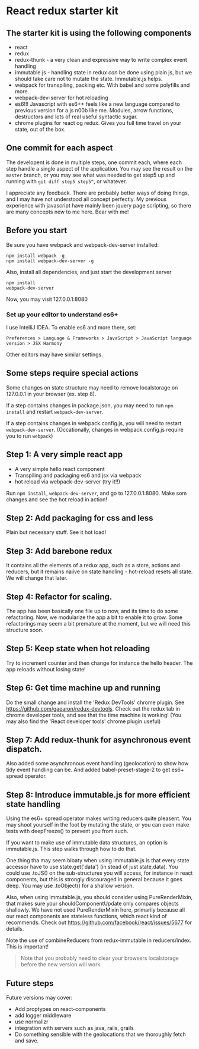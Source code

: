 # React redux starter kit

## The starter kit is using the following components
* react
* redux
* redux-thunk - a very clean and expressive way to write complex event handling
* immutable.js - handling state in redux *can* be done using plain js, but we should take care not to mutate the state. Immutable.js helps.
* webpack for transpiling, packing etc. With babel and some polyfills and more.
* webpack-dev-server for hot reloading
* es6!!! Javascript with es6++ feels like a new language compared to previous version for a js n00b like me.
    Modules, arrow functions, destructors and lots of real useful syntactic sugar.
* chrome plugins for react og redux. Gives you full time travel on your state, out of the box.

## One commit for each aspect
The developent is done in multiple steps, one commit each, where each step handle a single aspect of the application.
You may see the result on the `master` branch, or you may see what was needed to get step5 up and running with
`git diff step5 step5^`, or whatever.

I appreciate any feedback. There are probably better ways of doing things, and I may have not understood all concept perfectly.
My previous experience with javascript have mainly been jquery page scripting, so there are many concepts
new to me here. Bear with me!


## Before you start
Be sure you have webpack and webpack-dev-server installed:
```
npm install webpack -g
npm install webpack-dev-server -g
```

Also, install all dependencies, and just start the development server
```
npm install
webpack-dev-server
```
Now, you may visit 127.0.0.1:8080


### Set up your editor to understand es6+
I use IntelliJ IDEA. To enable es6 and more there, set:

    Preferences > Language & Frameworks > JavaScript > JavaScript language version > JSX Harmony

Other editors may have similar settings.


## Some steps require special actions
Some changes on state structure may need to remove localstorage on 127.0.0.1 in your browser (ex. step 8).

If a step contains changes in package.json, you may need to run `npm install` and restart `webpack-dev-server`.

If a step contains changes in webpack.config.js, you will need to restart `webpack-dev-server`.
(Occationally, changes in webpack.config.js require you to run `webpack`)


## Step 1: A very simple react app
* A very simple hello react component
* Transpiling and packaging es6 and jsx via webpack
* hot reload via webpack-dev-server (try it!!)

Run `npm install`, `webpack-dev-server`, and go to 127.0.0.1:8080. Make som changes and see the hot reload in action!


## Step 2: Add packaging for css and less
Plain but necessary stuff.
See it hot load!


## Step 3: Add barebone redux
It contains all the elements of a redux app, such as a store, actions and reducers,
but it remains naiive on state handling - hot-reload resets all state.
We will change that later.


## Step 4: Refactor for scaling.
The app has been basically one file up to now, and its time to do some refactoring.
Now, we modularize the app a bit to enable it to grow. Some refactorings may seem a bit
premature at the moment, but we will need this structure soon.


## Step 5: Keep state when hot reloading
Try to increment counter and then change for instance the hello header.
The app reloads without losing state!


## Step 6: Get time machine up and running
Do the small change and install the 'Redux DevTools' chrome plugin.
See https://github.com/gaearon/redux-devtools.
Check out the redux tab in chrome developer tools, and see that the time machine is working!
(You may also find the 'React developer tools' chrome plugin useful)


## Step 7: Add redux-thunk for asynchronous event dispatch.
Also added some asynchronous event handling (geolocation) to show how tidy event handling can be.
And added babel-preset-stage-2 to get es6+ spread operator.


## Step 8: Introduce immutable.js for more efficient state handling

Using the es6+ spread operator makes writing reducers quite pleasent. You may shoot yourself
in the foot by mutating the state, or you can even make tests with deepFreeze() to prevent you from such.

If you want to make use of immutable data structures, an option is immutable.js. This step
walks through how to do that.

One thing tha may seem bloaty when using immutable.js is that every state accessor have to use
state.get('data') (in stead of just state.data). You could use .toJS() on the sub-structures
you will access, for instance in react components, but this is strongly discouraged in general
because it goes deep. You may use .toObject() for a shallow version.

Also, when using immutable.js, you should consider using PureRenderMixin, that makes sure your
shouldComponentUpdate only compares objects shallowly.
We have not used PureRenderMixin here, primarily because all our react components are stateless
functions, which react kind of recommends. Check out https://github.com/facebook/react/issues/5677
for details.

Note the use of combineReducers from redux-immutable in reducers/index. This is important!

> Note that you probably need to clear your browsers localstorage before the new version will work.


## Future steps
Future versions may cover:
* Add proptypes on react-components
* add logger middleware
* use normalizr
* integration with servers such as java, rails, grails
* Do something sensible with the geolocations that we thoroughly fetch and save.


